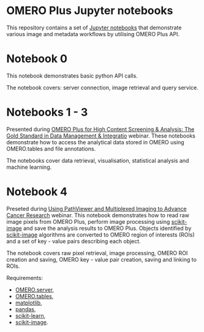 # OMERO Plus Jupyter notebooks

This repository contains a set of [Jupyter notebooks](http://jupyter.org/) that demonstrate various image and metadata workflows by utilising OMERO Plus API.

Notebook 0
==========

This notebook demonstrates basic python API calls.

The notebook covers: server connection, image retrieval and query service.

Notebooks 1 - 3
================

Presented during [OMERO Plus for High Content Screening & Analysis: The Gold Standard in Data Management & Integratio](http://glencoesoftware.com/webinars.html#omero-plus-for-hcs) webinar.
These notebooks demonstrate how to access the analytical data stored in OMERO using OMERO.tables and file annotations.

The notebooks cover data retrieval, visualisation, statistical analysis and machine learning.

Notebook 4
==========

Preseted during [Using PathViewer and Multiplexed Imaging to Advance Cancer Research](http://glencoesoftware.com/webinars.html#pathviewer-multiplexed-imaging) webinar.
This notebook demonstrates how to read raw image pixels from OMERO Plus, perform image processing using [scikit-image](http://scikit-image.org/) and save the analysis results to OMERO Plus. Objects identified by [scikit-image](http://scikit-image.org/) algorithms are converted to OMERO region of interests (ROIs) and a set of key - value pairs describing each object.

The notebook covers raw pixel retrieval, image processing, OMERO ROI creation and saving, OMERO key - value pair creation, saving and linking to ROIs.

Requirements:
 * [OMERO.server](http://www.openmicroscopy.org/site/products/omero),
 * [OMERO.tables](https://www.openmicroscopy.org/site/support/omero5.2/sysadmins/server-tables.html),
 * [matplotlib](http://matplotlib.org/),
 * [pandas](http://pandas.pydata.org/),
 * [scikit-learn](http://scikit-learn.org/),
 * [scikit-image](http://scikit-image.org/).
